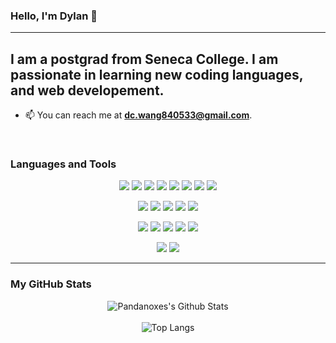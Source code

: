 ### Hello, I'm Dylan 👋

<hr></hr>

## I am a postgrad from Seneca College. I am passionate in learning new coding languages, and web developement.

- 📫 You can reach me at **dc.wang840533@gmail.com**.

<br />

### Languages and Tools

<!-- Langagues -->
<p align="center">
<img src= "https://img.shields.io/badge/Java-ED8B00?style=for-the-badge&logo=java&logoColor=white"/>
<img src= "https://img.shields.io/badge/C%2B%2B-00599C?style=for-the-badge&logo=c%2B%2B&logoColor=white"/>
<img src= "https://img.shields.io/badge/C-00599C?style=for-the-badge&logo=c&logoColor=white"/>
<img src= "https://img.shields.io/badge/Python-3776AB?style=for-the-badge&logo=python&logoColor=white"/>
<img src= "https://img.shields.io/badge/JavaScript-F7DF1E?style=for-the-badge&logo=javascript&logoColor=black"/>
<img src= "https://img.shields.io/badge/HTML5-E34F26?style=for-the-badge&logo=html5&logoColor=white"/>
<img src= "https://img.shields.io/badge/CSS3-1572B6?style=for-the-badge&logo=css3&logoColor=white"/>
<img src= "https://img.shields.io/badge/Sass-CC6699?style=for-the-badge&logo=sass&logoColor=white"/>
</p>
<!-- Framework -->
<p align="center">
<img src= "https://img.shields.io/badge/React-20232A?style=for-the-badge&logo=react&logoColor=61DAFB"/>
<img src= "https://img.shields.io/badge/Angular-DD0031?style=for-the-badge&logo=angular&logoColor=white"/>
<img src= "https://img.shields.io/badge/Node.js-43853D?style=for-the-badge&logo=node.js&logoColor=white"/>
<img src= "https://img.shields.io/badge/Bootstrap-563D7C?style=for-the-badge&logo=bootstrap&logoColor=white"/>
<img src= "https://img.shields.io/badge/Express.js-404D59?style=for-the-badge"/>
</p>
<!-- IDE -->
<p align="center">
<img src="https://img.shields.io/badge/Visual Studio Code%20-%23007ACC.svg?&style=for-the-badge&logo=visual-studio-code&logoColor=white"/>
<img src="https://img.shields.io/badge/Visual Studio%20-%235C2D91.svg?&style=for-the-badge&logo=visual-studio&logoColor=white"/>
<img src="https://img.shields.io/badge/Eclipse%20IDE%20-%232C2255.svg?&style=for-the-badge&logo=eclipse-ide&logoColor=white"/>
<img src="https://img.shields.io/badge/IntelliJ%20IDEA%20-%23000000.svg?&style=for-the-badge&logo=intellij-idea&logoColor=white"/>
<img src= "https://img.shields.io/badge/Heroku-430098?style=for-the-badge&logo=heroku&logoColor=white"/>
</p>
<!-- Database -->
<p align="center">
<img src="https://img.shields.io/badge/MongoDB-4EA94B?style=for-the-badge&logo=mongodb&logoColor=white"/>
<img src="https://img.shields.io/badge/PostgreSQL-316192?style=for-the-badge&logo=postgresql&logoColor=white"/>
</p>

---

###  My GitHub Stats

<div align="center">
<img  alt ="Pandanoxes's Github Stats"src="https://github-readme-stats.vercel.app/api?username=rifxtt&show_icons=true&theme=purple-blue">
</div>
<br>
<div align="center">
<img alt ="Top Langs"src="https://github-readme-stats.vercel.app/api/top-langs/?username=rifxtt&layout=compact&theme=purple-blue">
</div>

<br>
<br>

